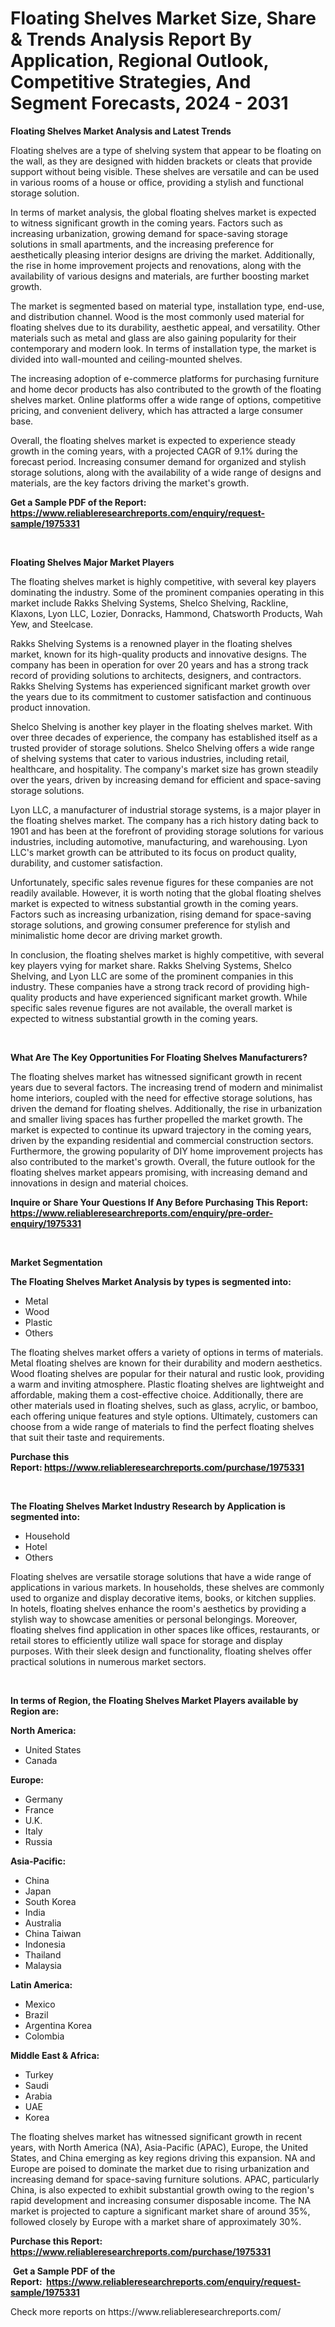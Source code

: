 <p><h1>Floating Shelves Market Size, Share & Trends Analysis Report By Application, Regional Outlook, Competitive Strategies, And Segment Forecasts, 2024 - 2031</h1></p><p><strong>Floating Shelves Market Analysis and Latest Trends</strong></p>
<p><p>Floating shelves are a type of shelving system that appear to be floating on the wall, as they are designed with hidden brackets or cleats that provide support without being visible. These shelves are versatile and can be used in various rooms of a house or office, providing a stylish and functional storage solution.</p><p>In terms of market analysis, the global floating shelves market is expected to witness significant growth in the coming years. Factors such as increasing urbanization, growing demand for space-saving storage solutions in small apartments, and the increasing preference for aesthetically pleasing interior designs are driving the market. Additionally, the rise in home improvement projects and renovations, along with the availability of various designs and materials, are further boosting market growth.</p><p>The market is segmented based on material type, installation type, end-use, and distribution channel. Wood is the most commonly used material for floating shelves due to its durability, aesthetic appeal, and versatility. Other materials such as metal and glass are also gaining popularity for their contemporary and modern look. In terms of installation type, the market is divided into wall-mounted and ceiling-mounted shelves.</p><p>The increasing adoption of e-commerce platforms for purchasing furniture and home decor products has also contributed to the growth of the floating shelves market. Online platforms offer a wide range of options, competitive pricing, and convenient delivery, which has attracted a large consumer base.</p><p>Overall, the floating shelves market is expected to experience steady growth in the coming years, with a projected CAGR of 9.1% during the forecast period. Increasing consumer demand for organized and stylish storage solutions, along with the availability of a wide range of designs and materials, are the key factors driving the market's growth.</p></p>
<p><strong>Get a Sample PDF of the Report:&nbsp; <a href="https://www.reliableresearchreports.com/enquiry/request-sample/1975331">https://www.reliableresearchreports.com/enquiry/request-sample/1975331</a></strong></p>
<p>&nbsp;</p>
<p><strong>Floating Shelves Major Market Players</strong></p>
<p><p>The floating shelves market is highly competitive, with several key players dominating the industry. Some of the prominent companies operating in this market include Rakks Shelving Systems, Shelco Shelving, Rackline, Klaxons, Lyon LLC, Lozier, Donracks, Hammond, Chatsworth Products, Wah Yew, and Steelcase.</p><p>Rakks Shelving Systems is a renowned player in the floating shelves market, known for its high-quality products and innovative designs. The company has been in operation for over 20 years and has a strong track record of providing solutions to architects, designers, and contractors. Rakks Shelving Systems has experienced significant market growth over the years due to its commitment to customer satisfaction and continuous product innovation.</p><p>Shelco Shelving is another key player in the floating shelves market. With over three decades of experience, the company has established itself as a trusted provider of storage solutions. Shelco Shelving offers a wide range of shelving systems that cater to various industries, including retail, healthcare, and hospitality. The company's market size has grown steadily over the years, driven by increasing demand for efficient and space-saving storage solutions.</p><p>Lyon LLC, a manufacturer of industrial storage systems, is a major player in the floating shelves market. The company has a rich history dating back to 1901 and has been at the forefront of providing storage solutions for various industries, including automotive, manufacturing, and warehousing. Lyon LLC's market growth can be attributed to its focus on product quality, durability, and customer satisfaction.</p><p>Unfortunately, specific sales revenue figures for these companies are not readily available. However, it is worth noting that the global floating shelves market is expected to witness substantial growth in the coming years. Factors such as increasing urbanization, rising demand for space-saving storage solutions, and growing consumer preference for stylish and minimalistic home decor are driving market growth.</p><p>In conclusion, the floating shelves market is highly competitive, with several key players vying for market share. Rakks Shelving Systems, Shelco Shelving, and Lyon LLC are some of the prominent companies in this industry. These companies have a strong track record of providing high-quality products and have experienced significant market growth. While specific sales revenue figures are not available, the overall market is expected to witness substantial growth in the coming years.</p></p>
<p>&nbsp;</p>
<p><strong>What Are The Key Opportunities For Floating Shelves Manufacturers?</strong></p>
<p><p>The floating shelves market has witnessed significant growth in recent years due to several factors. The increasing trend of modern and minimalist home interiors, coupled with the need for effective storage solutions, has driven the demand for floating shelves. Additionally, the rise in urbanization and smaller living spaces has further propelled the market growth. The market is expected to continue its upward trajectory in the coming years, driven by the expanding residential and commercial construction sectors. Furthermore, the growing popularity of DIY home improvement projects has also contributed to the market's growth. Overall, the future outlook for the floating shelves market appears promising, with increasing demand and innovations in design and material choices.</p></p>
<p><strong>Inquire or Share Your Questions If Any Before Purchasing This Report: <a href="https://www.reliableresearchreports.com/enquiry/pre-order-enquiry/1975331">https://www.reliableresearchreports.com/enquiry/pre-order-enquiry/1975331</a></strong></p>
<p>&nbsp;</p>
<p><strong>Market Segmentation</strong></p>
<p><strong>The Floating Shelves Market Analysis by types is segmented into:</strong></p>
<p><ul><li>Metal</li><li>Wood</li><li>Plastic</li><li>Others</li></ul></p>
<p><p>The floating shelves market offers a variety of options in terms of materials. Metal floating shelves are known for their durability and modern aesthetics. Wood floating shelves are popular for their natural and rustic look, providing a warm and inviting atmosphere. Plastic floating shelves are lightweight and affordable, making them a cost-effective choice. Additionally, there are other materials used in floating shelves, such as glass, acrylic, or bamboo, each offering unique features and style options. Ultimately, customers can choose from a wide range of materials to find the perfect floating shelves that suit their taste and requirements.</p></p>
<p><strong>Purchase this Report:&nbsp;<a href="https://www.reliableresearchreports.com/purchase/1975331">https://www.reliableresearchreports.com/purchase/1975331</a></strong></p>
<p>&nbsp;</p>
<p><strong>The Floating Shelves Market Industry Research by Application is segmented into:</strong></p>
<p><ul><li>Household</li><li>Hotel</li><li>Others</li></ul></p>
<p><p>Floating shelves are versatile storage solutions that have a wide range of applications in various markets. In households, these shelves are commonly used to organize and display decorative items, books, or kitchen supplies. In hotels, floating shelves enhance the room's aesthetics by providing a stylish way to showcase amenities or personal belongings. Moreover, floating shelves find application in other spaces like offices, restaurants, or retail stores to efficiently utilize wall space for storage and display purposes. With their sleek design and functionality, floating shelves offer practical solutions in numerous market sectors.</p></p>
<p>&nbsp;</p>
<p><strong>In terms of Region, the Floating Shelves Market Players available by Region are:</strong></p>
<p>
    <p> <strong> North America: </strong>
        <ul>
            <li>United States</li>
            <li>Canada</li>
        </ul>
        </p> 
    <p> <strong> Europe: </strong>
        <ul>
            <li>Germany</li>
            <li>France</li>
            <li>U.K.</li>
            <li>Italy</li>
            <li>Russia</li>
        </ul>
        </p> 
    <p> <strong> Asia-Pacific: </strong>
        <ul>
            <li>China</li>
            <li>Japan</li>
            <li>South Korea</li>
            <li>India</li>
            <li>Australia</li>
            <li>China Taiwan</li>
            <li>Indonesia</li>
            <li>Thailand</li>
            <li>Malaysia</li>
        </ul>
        </p> 
    <p> <strong> Latin America: </strong>
        <ul>
            <li>Mexico</li>
            <li>Brazil</li>
            <li>Argentina Korea</li>
            <li>Colombia</li>
        </ul>
        </p> 
    <p> <strong> Middle East & Africa: </strong>
        <ul>
            <li>Turkey</li>
            <li>Saudi</li>
            <li>Arabia</li>
            <li>UAE</li>
            <li>Korea</li>
        </ul>
    </p>
    </p>
<p><p>The floating shelves market has witnessed significant growth in recent years, with North America (NA), Asia-Pacific (APAC), Europe, the United States, and China emerging as key regions driving this expansion. NA and Europe are poised to dominate the market due to rising urbanization and increasing demand for space-saving furniture solutions. APAC, particularly China, is also expected to exhibit substantial growth owing to the region's rapid development and increasing consumer disposable income. The NA market is projected to capture a significant market share of around 35%, followed closely by Europe with a market share of approximately 30%.</p></p>
<p><strong>Purchase this Report: <a href="https://www.reliableresearchreports.com/purchase/1975331">https://www.reliableresearchreports.com/purchase/1975331</a></strong></p>
<p>&nbsp;<strong>Get a Sample PDF of the Report:&nbsp;&nbsp;<a href="https://www.reliableresearchreports.com/enquiry/request-sample/1975331">https://www.reliableresearchreports.com/enquiry/request-sample/1975331</a></strong></p>
<p><strong></strong></p>
<p>Check more reports on https://www.reliableresearchreports.com/</p>